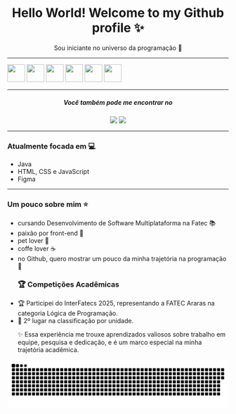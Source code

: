 <div align='center'>
<h1>Hello World! Welcome to my Github profile ✨ </h1>
<p>Sou iniciante no universo da programação 💜</p>
</div>

<hr />

<div align='center' style="display: inline">
  <img width='40' height='40' src="https://cdn.jsdelivr.net/gh/devicons/devicon@latest/icons/java/java-original-wordmark.svg" />
  <img width='40' height='40' src="https://cdn.jsdelivr.net/gh/devicons/devicon@latest/icons/javascript/javascript-original.svg" />
  <img width='40' height='40' src="https://cdn.jsdelivr.net/gh/devicons/devicon@latest/icons/css3/css3-original-wordmark.svg" />
  <img width='40' height='40' src="https://cdn.jsdelivr.net/gh/devicons/devicon@latest/icons/html5/html5-original.svg" />
  <img width='40' height='40' src="https://cdn.jsdelivr.net/gh/devicons/devicon@latest/icons/cplusplus/cplusplus-original.svg" />
  <img width='40' height='40' src="https://cdn.jsdelivr.net/gh/devicons/devicon@latest/icons/mysql/mysql-plain-wordmark.svg" />
</div>

<hr />

<div align='center'>
<h5>Você também pode me encontrar no</h5>
<a href="https://www.linkedin.com/in/beatriz-martins-10343713b/" target="_blank" ><img src="https://img.shields.io/badge/linkedin-%230077B5.svg?style=for-the-badge&logo=linkedin&logoColor=white"/></a>
<a href="https://www.instagram.com/_beamrt/" target="_blank" ><img src="https://img.shields.io/badge/Instagram-%23E4405F.svg?style=for-the-badge&logo=Instagram&logoColor=white"/></a> 
</div>

<hr />

<h3>Atualmente focada em 💻</h3>
<ul>
  <li>Java</li>
  <li>HTML, CSS e JavaScript</li>
  <li>Figma</li>
</ul>

<hr />

<h3>Um pouco sobre mim ⭐</h3>
<nav>
  <ul>
   <li>cursando Desenvolvimento de Software Multiplataforma na Fatec 📚</li>
   <li>paixão por front-end 💜</li>
   <li>pet lover 🐶</li>
   <li>coffe lover ☕</li>
   <li>no Github, quero mostrar um pouco da minha trajetória na programação 🚀 </li>
  </ul>
  
  <ul>
  <h3>🏆 Competições Acadêmicas</h3>
      <li> 🏆 Participei do InterFatecs 2025, representando a FATEC Araras na categoria Lógica de Programação. </li>
      <li>🥈 2º lugar na classificação por unidade. </li>
<p>✨ Essa experiência me trouxe aprendizados valiosos sobre trabalho em equipe, pesquisa e dedicação, e é um marco especial na minha trajetória acadêmica.</p>
  </ul>
  
</nav>

![snake gif](https://github.com/beamrt/beamrt/blob/output/github-contribution-grid-snake.svg)
